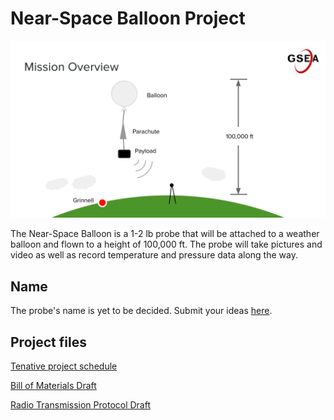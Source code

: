 ---
---

# Near-Space Balloon Project

<img alt="schematic" src="/assets/overview-diagram.svg" height="">

The Near-Space Balloon is a 1-2 lb probe that will be attached to a weather
balloon and flown to a height of 100,000 ft.  The probe will take pictures and
video as well as record temperature and pressure data along the way.

## Name

The probe's name is yet to be decided.  Submit your ideas
[here](https://docs.google.com/forms/d/1tgcRNTG4zPviDQzTFECi1eccURauthWDCu_SQKHIHao/viewform).

## Project files

[Tenative project
schedule](https://docs.google.com/spreadsheets/d/1TWXJ5Zj-GaqG0TtZc1NNDKbJ_KkzAh8Y_ZfhpWlblIs/pubhtml?gid=0&single=true)

[Bill of
Materials
Draft](https://docs.google.com/spreadsheets/d/1j_JqA0sTVpxmT0K8u04GUVnD9J1U0fGas19MfduKVpY/pubhtml?gid=919186201&amp;single=true&amp;widget=true&amp;headers=false)

[Radio Transmission Protocol
Draft](https://docs.google.com/document/d/1k0QxupVQxysimdQDeps3NqDQKYf1grW0MGYjBPiKl7M/pub?embedded=true)
